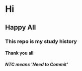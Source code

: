 # Hi

## Happy All

### This repo is my study history

#### Thank you all

##### NTC means 'Need to Commit'